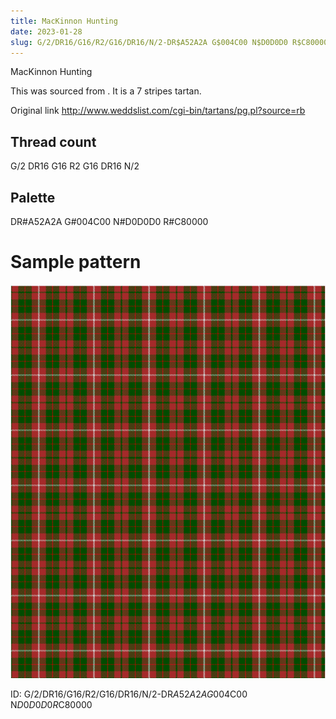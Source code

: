 ```yaml
---
title: MacKinnon Hunting
date: 2023-01-28
slug: G/2/DR16/G16/R2/G16/DR16/N/2-DR$A52A2A G$004C00 N$D0D0D0 R$C80000
---
```

MacKinnon Hunting

This was sourced from <no value>.  It is a 7 stripes tartan.

Original link http://www.weddslist.com/cgi-bin/tartans/pg.pl?source=rb

## Thread count
G/2 DR16 G16 R2 G16 DR16 N/2

## Palette
DR#A52A2A G#004C00 N#D0D0D0 R#C80000

# Sample pattern

![Tartan detail](tartan.png "G/2 DR16 G16 R2 G16 DR16 N/2 tartan")

ID: G/2/DR16/G16/R2/G16/DR16/N/2-DR$A52A2A G$004C00 N$D0D0D0 R$C80000
